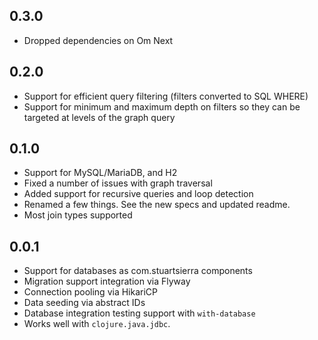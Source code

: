 0.3.0
-----
- Dropped dependencies on Om Next

0.2.0
-----
- Support for efficient query filtering (filters converted to SQL WHERE)
- Support for minimum and maximum depth on filters so they can be targeted at levels of the graph query

0.1.0
-----
- Support for MySQL/MariaDB, and H2
- Fixed a number of issues with graph traversal
- Added support for recursive queries and loop detection
- Renamed a few things. See the new specs and updated readme.
- Most join types supported

0.0.1
-----
- Support for databases as com.stuartsierra components
- Migration support integration via Flyway
- Connection pooling via HikariCP
- Data seeding via abstract IDs
- Database integration testing support with `with-database`
- Works well with `clojure.java.jdbc`.
